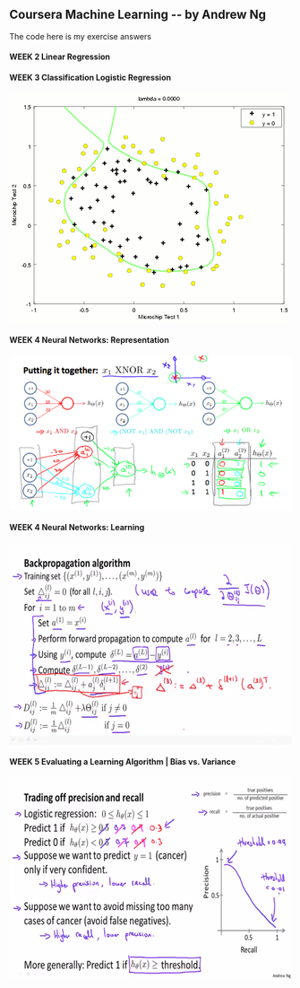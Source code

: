 ## Coursera Machine Learning -- by Andrew Ng
The code here is my exercise answers

#### WEEK 2 Linear Regression


#### WEEK 3 Classification Logistic Regression

![lambda change](machine-learning-ex2/Lambda-animation.gif)

#### WEEK 4 Neural Networks: Representation

![Scheme](machine-learning-ex3/XNOR.png)

#### WEEK 4 Neural Networks: Learning

<img src="machine-learning-ex4/backpropagation.png" width = "640" height = "360"/>

#### WEEK 5 Evaluating a Learning Algorithm | Bias vs. Variance

 <img src="machine-learning-ex5/precision-and-recall.png" width = "640" height = "360"/>
